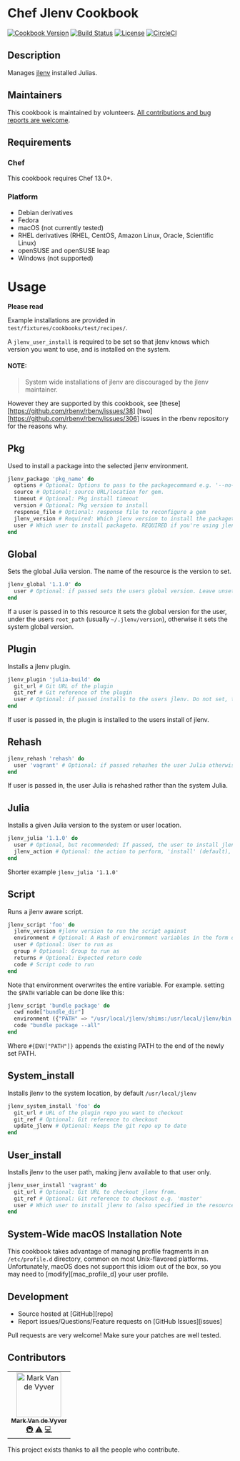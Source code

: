 # Chef Jlenv Cookbook

[![Cookbook Version](https://img.shields.io/cookbook/v/jlenv-cookbook.svg)](https://supermarket.chef.io/cookbooks/jlenv-cookbook)
[![Build Status](https://img.shields.io/circleci/project/github/jlenv/jlenv-cookbook/master.svg)](https://circleci.com/gh/jlenv/jlenv-cookbook)
[![License](https://img.shields.io/badge/License-Apache%202.0-green.svg)](https://opensource.org/licenses/Apache-2.0)
[![CircleCI](https://circleci.com/gh/taqtiqa-mark/jlenv-cookbook.svg?style=svg)](https://circleci.com/gh/taqtiqa-mark/jlenv-cookbook)

## Description

Manages [jlenv](https://github.com/jlenv/jlenv) installed Julias.

## Maintainers

This cookbook is maintained by volunteers. [All contributions and bug reports are welcome](./CONTRIBUTING).

## Requirements

### Chef

This cookbook requires Chef 13.0+.

### Platform

- Debian derivatives
- Fedora
- macOS (not currently tested)
- RHEL derivatives (RHEL, CentOS, Amazon Linux, Oracle, Scientific Linux)
- openSUSE and openSUSE leap
- Windows (not supported)

# Usage

**Please read**

Example installations are provided in `test/fixtures/cookbooks/test/recipes/`.

A `jlenv_user_install` is required to be set so that jlenv knows which version you want to use, and is installed on the system.

#### NOTE:
> System wide installations of jlenv are discouraged by the jlenv maintainer.

However they are supported by this cookbook, see [these][https://github.com/rbenv/rbenv/issues/38] [two][https://github.com/rbenv/rbenv/issues/306] issues in the rbenv repository for the reasons why.

## Pkg

Used to install a package into the selected jlenv environment.

```julia
jlenv_package 'pkg_name' do
  options # Optional: Options to pass to the packagecommand e.g. '--no-rdoc --no-ri'
  source # Optional: source URL/location for gem.
  timeout # Optional: Pkg install timeout
  version # Optional: Pkg version to install
  response_file # Optional: response file to reconfigure a gem
  jlenv_version # Required: Which jlenv version to install the packageto.
  user # Which user to install packageto. REQUIRED if you're using jlenv_user_install
end
```

## Global

Sets the global Julia version. The name of the resource is the version to set.

```julia
jlenv_global '1.1.0' do
  user # Optional: if passed sets the users global version. Leave unset, to set the system global version
end
```

If a user is passed in to this resource it sets the global version for the user, under the users `root_path` (usually `~/.jlenv/version`), otherwise it sets the system global version.

## Plugin

Installs a jlenv plugin.

```julia
jlenv_plugin 'julia-build' do
  git_url # Git URL of the plugin
  git_ref # Git reference of the plugin
  user # Optional: if passed installs to the users jlenv. Do not set, to set installs to the system jlenv.
end
```

If user is passed in, the plugin is installed to the users install of jlenv.

## Rehash

```julia
jlenv_rehash 'rehash' do
  user 'vagrant' # Optional: if passed rehashes the user Julia otherwise rehashes the system jlenv
end
```

If user is passed in, the user Julia is rehashed rather than the system Julia.

## Julia

Installs a given Julia version to the system or user location.

```julia
jlenv_julia '1.1.0' do
  user # Optional, but recommended: If passed, the user to install jlenv to
  jlenv_action # Optional: the action to perform, 'install' (default), 'uninstall' etc
end
```

Shorter example `jlenv_julia '1.1.0'`

## Script

Runs a jlenv aware script.

```julia
jlenv_script 'foo' do
  jlenv_version #jlenv version to run the script against
  environment # Optional: A Hash of environment variables in the form of ({"ENV_VARIABLE" => "VALUE"}).
  user # Optional: User to run as
  group # Optional: Group to run as
  returns # Optional: Expected return code
  code # Script code to run
end
```
Note that environment overwrites the entire variable.
For example. setting the `$PATH` variable can be done like this:
```julia
jlenv_script 'bundle package' do
  cwd node["bundle_dir"]
  environment ({"PATH" => "/usr/local/jlenv/shims:/usr/local/jlenv/bin:#{ENV["PATH"]}"})
  code "bundle package --all"
end
```
Where `#{ENV["PATH"]}` appends the existing PATH to the end of the newly set PATH.


## System_install

Installs jlenv to the system location, by default `/usr/local/jlenv`

```julia
jlenv_system_install 'foo' do
  git_url # URL of the plugin repo you want to checkout
  git_ref # Optional: Git reference to checkout
  update_jlenv # Optional: Keeps the git repo up to date
end
```

## User_install

Installs jlenv to the user path, making jlenv available to that user only.

```julia
jlenv_user_install 'vagrant' do
  git_url # Optional: Git URL to checkout jlenv from.
  git_ref # Optional: Git reference to checkout e.g. 'master'
  user # Which user to install jlenv to (also specified in the resources name above)
end
```

## System-Wide macOS Installation Note

This cookbook takes advantage of managing profile fragments in an `/etc/profile.d` directory, common on most Unix-flavored platforms. Unfortunately, macOS does not support this idiom out of the box, so you may need to [modify][mac_profile_d] your user profile.

## Development

- Source hosted at [GitHub][repo]
- Report issues/Questions/Feature requests on [GitHub Issues][issues]

Pull requests are very welcome! Make sure your patches are well tested.

## Contributors
<!-- ALL-CONTRIBUTORS-LIST:START - Do not remove or modify this section -->
<!-- prettier-ignore -->
<table><tr><td align="center"><a href="http://blog.taqtiqa.com"><img src="https://avatars1.githubusercontent.com/u/1468258?v=4" width="100px;" alt="Mark Van de Vyver"/><br /><sub><b>Mark Van de Vyver</b></sub></a><br /><a href="#infra-taqtiqa-mark" title="Infrastructure (Hosting, Build-Tools, etc)">🚇</a> <a href="https://github.com/taqtiqa-mark/jlenv-cookbook/commits?author=taqtiqa-mark" title="Tests">⚠️</a> <a href="https://github.com/taqtiqa-mark/jlenv-cookbook/commits?author=taqtiqa-mark" title="Code">💻</a></td></tr></table>

<!-- ALL-CONTRIBUTORS-LIST:END -->
This project exists thanks to all the people who contribute.
